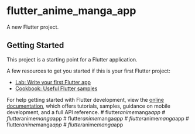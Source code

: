 # flutter_anime_manga_app

A new Flutter project.

## Getting Started

This project is a starting point for a Flutter application.

A few resources to get you started if this is your first Flutter project:

- [Lab: Write your first Flutter app](https://docs.flutter.dev/get-started/codelab)
- [Cookbook: Useful Flutter samples](https://docs.flutter.dev/cookbook)

For help getting started with Flutter development, view the
[online documentation](https://docs.flutter.dev/), which offers tutorials,
samples, guidance on mobile development, and a full API reference.
#   f l u t t e r _ a n i m e _ m a n g a _ a p p  
 #   f l u t t e r _ a n i m e _ m a n g a _ a p p  
 #   f l u t t e r _ a n i m e _ m a n g a _ a p p  
 #   f l u t t e r _ a n i m e _ m a n g a _ a p p  
 #   f l u t t e r _ a n i m e _ m a n g a _ a p p  
 #   f l u t t e r _ a n i m e _ m a n g a _ a p p  
 